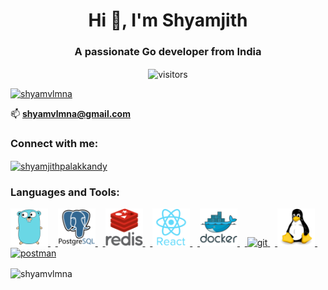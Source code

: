 <h1 align="center">Hi 👋, I'm Shyamjith</h1>
<h3 align="center">A passionate Go developer from India</h3>

<p align="center">
    <img align="center" alt="visitors" src="https://profile-counter.glitch.me/shyamvlmna/count.svg" />
</p>

<p align="left"> <a href="https://twitter.com/shyamvlmna" target="blank"><img src="https://img.shields.io/twitter/follow/shyamvlmna?logo=twitter&style=for-the-badge" alt="shyamvlmna" /></a> </p>

📫 **shyamvlmna@gmail.com**

<h3 align="left">Connect with me:</h3>
<p align="left">
<a href="https://linkedin.com/in/shyamjithpalakkandy" target="blank"><img align="center" src="https://raw.githubusercontent.com/rahuldkjain/github-profile-readme-generator/master/src/images/icons/Social/linked-in-alt.svg" alt="shyamjithpalakkandy" height="30" width="40" /></a>
</p>

<h3 align="left">Languages and Tools:</h3>
<p align="left">
   <a href="https://golang.org" target="_blank" rel="noreferrer"> <img src="https://raw.githubusercontent.com/devicons/devicon/master/icons/go/go-original.svg" alt="go" width="60" height="60"/> </a>&nbsp;&nbsp;<a href="https://www.postgresql.org" target="_blank" rel="noreferrer"> <img src="https://raw.githubusercontent.com/devicons/devicon/master/icons/postgresql/postgresql-original-wordmark.svg" alt="postgresql" width="60" height="60"/> </a>&nbsp;&nbsp;<a href="https://redis.io" target="_blank" rel="noreferrer"> <img src="https://raw.githubusercontent.com/devicons/devicon/master/icons/redis/redis-original-wordmark.svg" alt="redis" width="60" height="60"/> </a>&nbsp;&nbsp;<a href="https://reactjs.org/" target="_blank" rel="noreferrer"> <img src="https://raw.githubusercontent.com/devicons/devicon/master/icons/react/react-original-wordmark.svg" alt="react" width="60" height="60"/> </a>&nbsp;&nbsp;<a href="https://www.docker.com/" target="_blank" rel="noreferrer"> <img src="https://raw.githubusercontent.com/devicons/devicon/master/icons/docker/docker-original-wordmark.svg" alt="docker" width="60" height="60"/> </a>&nbsp;&nbsp;<a href="https://git-scm.com/" target="_blank" rel="noreferrer"> <img src="https://www.vectorlogo.zone/logos/git-scm/git-scm-icon.svg" alt="git" width="60" height="60"/> </a>&nbsp;&nbsp;<a href="https://www.linux.org/" target="_blank" rel="noreferrer"> <img src="https://raw.githubusercontent.com/devicons/devicon/master/icons/linux/linux-original.svg" alt="linux" width="60" height="60"/> </a>&nbsp;&nbsp;<a href="https://postman.com" target="_blank" rel="noreferrer"> <img src="https://www.vectorlogo.zone/logos/getpostman/getpostman-icon.svg" alt="postman" width="60" height="60"/> </a> </p>
 
<p><img align="center" src="https://github-readme-stats.vercel.app/api/top-langs?username=shyamvlmna&show_icons=true&locale=en&layout=compact" alt="shyamvlmna" /></p>
